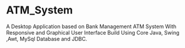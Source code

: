 # ATM_System
A Desktop  Application based on  Bank Management ATM System With Responsive and Graphical User Interface Build Using Core Java, Swing ,Awt, MySql Database and JDBC.
